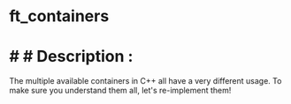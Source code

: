 # ft_containers
# # # Description :
The multiple available containers in C++ all have a very different usage. To make sure you understand them all, let's re-implement them!
